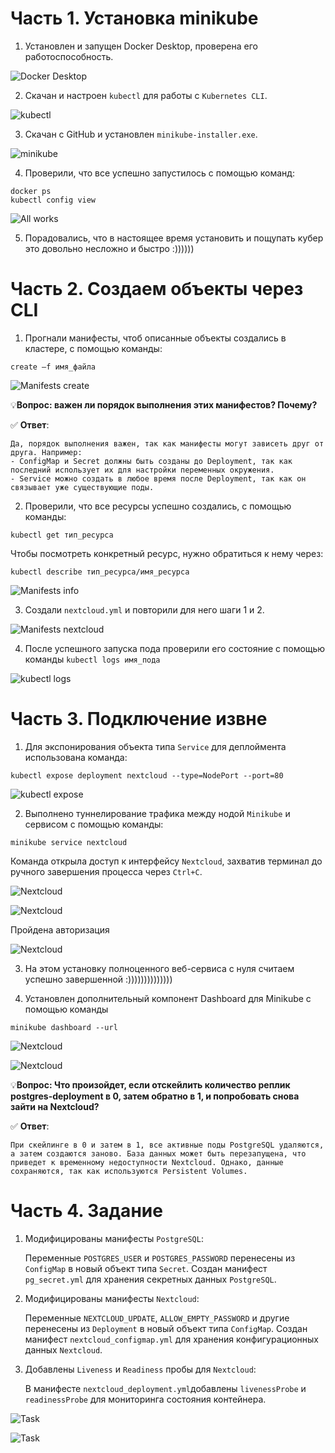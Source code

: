 # Часть 1. Установка minikube

1. Установлен и запущен Docker Desktop, проверена его работоспособность.

![Docker Desktop](./Report/Скрин1.jpg)

2. Скачан и настроен `kubectl` для работы с `Kubernetes CLI`.

![kubectl](./Report/Скрин2.jpg)

3. Скачан c GitHub и установлен `minikube-installer.exe`.

![minikube](./Report/Скрин3.jpg)

4. Проверили, что все успешно запустилось с помощью команд:
```
docker ps
kubectl config view
```

![All works](./Report/Скрин4.jpg)

5. Порадовались, что в настоящее время установить и пощупать кубер это довольно несложно и быстро :))))))

# Часть 2. Создаем объекты через CLI

1. Прогнали манифесты, чтоб описанные объекты создались в кластере, с помощью команды:
```
create –f имя_файла
```

![Manifests create](./Report/Скрин5.jpg)

💡**Вопрос: важен ли порядок выполнения этих манифестов? Почему?**

✅ **Ответ**:
```
Да, порядок выполнения важен, так как манифесты могут зависеть друг от друга. Например:
- ConfigMap и Secret должны быть созданы до Deployment, так как последний использует их для настройки переменных окружения.
- Service можно создать в любое время после Deployment, так как он связывает уже существующие поды.
```

2. Проверили, что все ресурсы успешно создались, с помощью команды:
```
kubectl get тип_ресурса
```
Чтобы посмотреть конкретный ресурс, нужно обратиться к нему через:
```
kubectl describe тип_ресурса/имя_ресурса
```

![Manifests info](./Report/Скрин6.jpg)

3. Создали `nextcloud.yml` и повторили для него шаги 1 и 2.

![Manifests nextcloud](./Report/Скрин7.jpg)

4.  После успешного запуска пода проверили его состояние с помощью команды `kubectl logs имя_пода`

![kubectl logs](./Report/Скрин8.jpg)

# Часть 3. Подключение извне

1. Для экспонирования объекта типа `Service` для деплоймента использована команда:

```
kubectl expose deployment nextcloud --type=NodePort --port=80
```

![kubectl expose](./Report/Скрин9.jpg)

2. Выполнено туннелирование трафика между нодой `Minikube` и сервисом с помощью команды:

```
minikube service nextcloud
```

Команда открыла доступ к интерфейсу `Nextcloud`, захватив терминал до ручного завершения процесса через `Ctrl+C`.

![Nextcloud](./Report/Скрин10.jpg)

![Nextcloud](./Report/Скрин11.jpg)

Пройдена авторизация 

![Nextcloud](./Report/Скрин12.jpg)

3.  На этом установку полноценного веб-сервиса с нуля считаем успешно завершенной :))))))))))))))

4. Установлен дополнительный компонент Dashboard для Minikube с помощью команды

```
minikube dashboard --url
```

![Nextcloud](./Report/Скрин13.jpg)

![Nextcloud](./Report/Скрин14.jpg)

💡**Вопрос:  Что произойдет, если отскейлить количество реплик postgres-deployment в 0, затем обратно в 1, и попробовать снова зайти на Nextcloud?**

✅ **Ответ**:
```
При скейлинге в 0 и затем в 1, все активные поды PostgreSQL удаляются, а затем создаются заново. База данных может быть перезапущена, что приведет к временному недоступности Nextcloud. Однако, данные сохраняются, так как используются Persistent Volumes.
```

# Часть 4. Задание

1. Модифицированы манифесты `PostgreSQL`:

    Переменные `POSTGRES_USER` и `POSTGRES_PASSWORD` перенесены из `ConfigMap` в новый объект типа `Secret`.
    Создан манифест `pg_secret.yml` для хранения секретных данных `PostgreSQL`.

2. Модифицированы манифесты `Nextcloud`:

    Переменные `NEXTCLOUD_UPDATE`, `ALLOW_EMPTY_PASSWORD` и другие перенесены из `Deployment` в новый объект типа `ConfigMap`.
    Создан манифест `nextcloud_configmap.yml` для хранения конфигурационных данных `Nextcloud`.

3. Добавлены `Liveness` и `Readiness` пробы для `Nextcloud`:

    В манифесте `nextcloud_deployment.yml`добавлены `livenessProbe` и `readinessProbe` для мониторинга состояния контейнера.

![Task](./Report/Скрин15.jpg)

![Task](./Report/Скрин16.jpg)